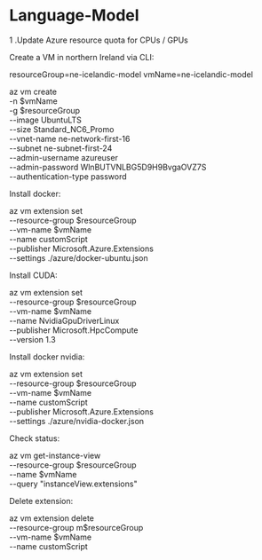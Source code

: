 # Language-Model

1 .Update Azure resource quota for CPUs / GPUs

Create a VM in northern Ireland via CLI:

resourceGroup=ne-icelandic-model
vmName=ne-icelandic-model


az vm create \
  -n $vmName \
  -g $resourceGroup \
  --image UbuntuLTS \
  --size Standard_NC6_Promo \
  --vnet-name ne-network-first-16 \
  --subnet ne-subnet-first-24 \
  --admin-username azureuser \
  --admin-password WlnBUTVNLBG5D9H9BvgaOVZ7S \
  --authentication-type password


Install docker:

az vm extension set \
  --resource-group $resourceGroup \
  --vm-name $vmName \
  --name customScript \
  --publisher Microsoft.Azure.Extensions \
  --settings ./azure/docker-ubuntu.json

Install CUDA:

az vm extension set \
  --resource-group $resourceGroup \
  --vm-name $vmName \
  --name NvidiaGpuDriverLinux \
  --publisher Microsoft.HpcCompute \
  --version 1.3 

Install docker nvidia:

az vm extension set \
  --resource-group $resourceGroup \
  --vm-name $vmName \
  --name customScript \
  --publisher Microsoft.Azure.Extensions \
  --settings ./azure/nvidia-docker.json

Check status:

az vm get-instance-view \
    --resource-group $resourceGroup \
    --name $vmName \
    --query "instanceView.extensions"


Delete extension:

az vm extension delete \
    --resource-group m$resourceGroup \
    --vm-name $vmName \
    --name customScript

